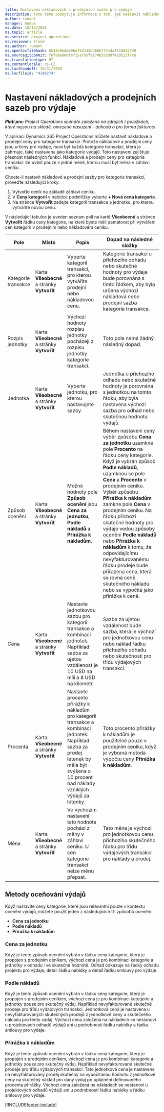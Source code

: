 ```yaml
---
title: Nastavení nákladových a prodejních sazeb pro výdaje
description: Toto téma poskytuje informace o tom, jak nastavit nákladové a prodejní sazby u kategorií transakcí a výdajů.
author: rumant
manager: Annbe
ms.date: 10/13/2020
ms.topic: article
ms.service: project-operations
ms.reviewer: kfend
ms.author: rumant
ms.openlocfilehash: b518c9eda00bef4d342dd66677344af516012749
ms.sourcegitcommit: f6f86e80dfef15a7b5f9174b55dddf410522f7c8
ms.translationtype: HT
ms.contentlocale: cs-CZ
ms.lasthandoff: 10/31/2020
ms.locfileid: "4180274"
---
```

# <a name="set-up-cost-and-sales-rates-for-expenses"></a>Nastavení nákladových a prodejních sazeb pro výdaje

_**Platí pro:** Project Operations scénáře založené na zdrojích / položkách, které nejsou na skladě, omezené nasazení - dohoda o pro forma fakturaci_

V aplikaci Dynamics 365 Project Operations můžete nastavit nákladové a prodejní ceny pro kategorie transakcí. Protože nákladové a prodejní ceny jsou určeny pro výdaje, musí být každá kategorie transakcí, která je zahrnuje, také nastavena jako kategorie výdajů. Toto nastavení zajišťuje přesnost následných funkcí. Nákladové a prodejní ceny pro kategorie transakcí lze uvést pouze v jedné měně, kterou musí být měna v záhlaví ceníku.

Chcete-li nastavit nákladové a prodejní sazby pro kategorie transakcí, proveďte následující kroky. 

1. Vytvořte ceník na základě záhlaví ceníku. 
2. V **Ceny kategorií** v nabídce podmřížky vyberte **+ Nová cena kategorie**. 
3. Na stránce **Vytvořit** zadejte kategorii transakce a jednotku, pro kterou vytváříte novou cenu.

V následující tabulce je uveden seznam polí na kartě **Všeobecné** a stránce **Vytvořit** řádku ceny kategorie, na které byste měli pamatovat při vytváření cen kategorií v prodejním nebo nákladovém ceníku.

| Pole | Místo | Popis | Dopad na následné složky |
| --- | --- | --- | --- |
| Kategorie transakce | Karta **Všeobecné** a stránky **Vytvořit** | Vyberte kategorii transakcí, pro kterou vytváříte prodejní nebo nákladovou cenu. | Kategorie transakcí u příchozího odhadu nebo skutečné hodnoty pro výdaje bude porovnána s tímto řádkem, aby byla určena výchozí nákladová nebo prodejní sazba kategorie transakce. |
| Rozpis jednotky | Karta **Všeobecné** a stránky **Vytvořit** | Výchozí hodnoty rozpisu jednotky pocházejí z rozpisu jednotky kategorie transakcí. | Toto pole nemá žádný následný dopad. |
| Jednotka | Karta **Všeobecné** a stránky **Vytvořit** | Vyberte jednotku, pro kterou nastavujete sazby. | Jednotka u příchozího odhadu nebo skutečné hodnoty je porovnána s jednotkou na tomto řádku, aby byla nastavena výchozí sazba pro odhad nebo skutečnou hodnotu výdajů. |
| Způsob ocenění | Karta **Všeobecné** a stránky **Vytvořit** | Možné hodnoty pole **Způsob ocenění** jsou **Cena za jednotku**, **Podle nákladů** a **Přirážka k nákladům**. | Během nastavení ceny výběr způsobu **Cena za jednotku** uzamkne pole **Procento** na řádku ceny kategorie. Když je vybrán způsob **Podle nákladů**, uzamknou se pole **Cena** a **Procento** v prodejním ceníku. Výběr způsobu **Přirážka k nákladům** zamkne pole **Cena** v prodejním ceníku. Na řádku příchozí skutečné hodnoty pro výdaje vedou způsoby ocenění **Podle nákladů** nebo **Přirážka k nákladům** k tomu, že odpovídajícímu nevyfakturovanému řádku prodeje bude přiřazena cena, která se rovná ceně skutečného nákladu nebo se vypočítá jako přirážka k ceně. |
| Cena | Karta **Všeobecné** a stránky **Vytvořit** | Nastavte jednotkovou sazbu pro kategorii transakce a kombinaci jednotek. Například sazba za ujetou vzdálenost je 10 USD na míli a 8 USD na kilometr. | Sazba za ujetou vzdálenost bude sazba, která je výchozí pro jednotkovou cenu nebo náklad řádku příchozího odhadu nebo skutečnosti pro třídu výdajových transakcí.|
| Procenta | Karta **Všeobecné** a stránky **Vytvořit** | Nastavte procento přirážky k nákladům pro kategorii transakce a kombinaci jednotek. Například sazba za prodej letenek by měla být zvýšena o 10 procent nad náklady vzniklých výdajů za letenky. | Toto procento přirážky k nákladům je použitelné pouze v prodejním ceníku, když je vybraná metoda výpočtu ceny **Přirážka k nákladům**. |
| Měna | Karta **Všeobecné** a stránky **Vytvořit** | Ve výchozím nastavení tato hodnota pochází z měny v záhlaví ceníku. U cen kategorie transakcí nelze měnu přepsat. | Tato měna je výchozí pro jednotkovou cenu příchozího skutečného řádku pro třídu výdajových transakcí pro náklady a prodej. |

## <a name="pricing-methods-for-expenses"></a>Metody oceňování výdajů

Když nastavíte ceny kategorie, které jsou relevantní pouze v kontextu ocenění výdajů, můžete použít jeden z následujících tří způsobů ocenění:

- **Cena za jednotku**
- **Podle nákladů**
- **Přirážka k nákladům**

### <a name="price-per-unit"></a>Cena za jednotku
Když je tento způsob ocenění vybrán v řádku ceny kategorie, který je propojen s prodejním ceníkem, výchozí cena je pro kombinaci kategorie a jednotky v odhadu i ve skutečné hodnotě. Odhad odkazuje na řádky odhadu projektu pro výdaje, detail řádku nabídky a detail řádku smlouvy pro výdaje.

### <a name="at-cost"></a>Podle nákladů
Když je tento způsob ocenění vybrán v řádku ceny kategorie, který je propojen s prodejním ceníkem, výchozí cena je pro kombinaci kategorie a jednotky pouze pro skutečný výdaj. Například nevyfakturované skutečné prodeje pro třídu výdajových transakcí. Jednotková cena je nastavena u nevyfakturovaných skutečných prodejů z jednotkové ceny u skutečného nákladu pro tento výdaj. Výchozí cena založená na nákladech se nestanoví u projektových odhadů výdajů ani u podrobností řádku nabídky a řádku smlouvy pro výdaje.

### <a name="markup-over-cost"></a>Přirážka k nákladům
Když je tento způsob ocenění vybrán v řádku ceny kategorie, který je propojen s prodejním ceníkem, výchozí cena je pro kombinaci kategorie a jednotky pouze pro skutečný výdaj. Například nevyfakturované skutečné prodeje pro třídu výdajových transakcí. Tato jednotková cena je nastavena na nevyfakturovaný prodej skutečný na vypočítanou hodnotu z jednotkové ceny na skutečný náklad pro daný výdaj po uplatnění definovaného procenta přirážky. Výchozí cena založená na nákladech se nestanoví u projektových odhadů výdajů ani u podrobností řádku nabídky a řádku smlouvy pro výdaje.


[!INCLUDE[footer-include](../includes/footer-banner.md)]
